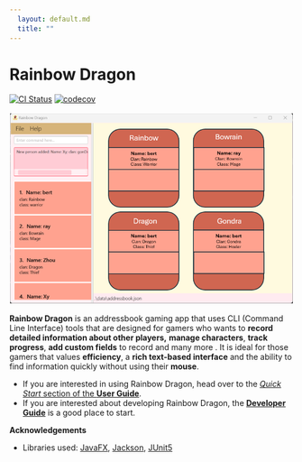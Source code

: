```yaml
---
  layout: default.md
  title: ""
---
```


# Rainbow Dragon

[![CI Status](https://github.com/se-edu/addressbook-level3/workflows/Java%20CI/badge.svg)](https://github.com/se-edu/addressbook-level3/actions)
[![codecov](https://codecov.io/gh/se-edu/addressbook-level3/branch/master/graph/badge.svg)](https://codecov.io/gh/se-edu/addressbook-level3)

![Ui](images/Ui.png)

**Rainbow Dragon** is an addressbook gaming app that uses CLI (Command Line Interface) tools that are designed for gamers who wants to **record detailed information about other players,** 
**manage characters**, **track progress**, **add custom fields** to record and many more . It is ideal for those gamers that values **efficiency**, a **rich text-based interface** 
and the ability to find information quickly without using their **mouse**.

* If you are interested in using Rainbow Dragon, head over to the [_Quick Start_ section of the **User Guide**](UserGuide.html#quick-start).
* If you are interested about developing Rainbow Dragon, the [**Developer Guide**](DeveloperGuide.html) is a good place to start.


**Acknowledgements**

* Libraries used: [JavaFX](https://openjfx.io/), [Jackson](https://github.com/FasterXML/jackson), [JUnit5](https://github.com/junit-team/junit5)
